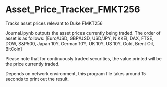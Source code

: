# Asset_Price_Tracker_FMKT256
Tracks asset prices relevant to Duke FMKT256

Journal.ipynb outputs the asset prices currently being traded. The order of asset is as follows:
[Euro/USD, GBP/USD, USD/JPY, NIKKEI, DAX, FTSE, DOW, S&P500, Japan 10Y, German 10Y, UK 10Y, US 10Y, Gold, Brent Oil, BitCoin]

Please note that for continuously traded securities, the value printed will be the price currently traded. 

Depends on network environment, this program file takes around 15 seconds to print out the result.